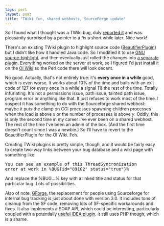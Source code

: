 ```yaml
---
tags: perl
layout: post
title: "TWiki fun, shared webhosts, SourceForge update"
---
```




So I found what I thought was a TWiki bug, duly <a href="http://twiki.org/cgi-bin/view/Codev/MultipleContentTypeHeaders">reported it</a> and was pleasantly surprised by a pointer to a fix a short while later. Nice work!

<p>There's an existing TWiki plugin to highlight source code (<a href="http://twiki.org/cgi-bin/view/Plugins/BeautifierPlugin">BeautifierPlugin</a>) but I didn't like how it handled Java code. So I modified it to use <a href="http://www.gnu.org/software/src-highlite/">GNU source-highlight</a>, and then eventually just rolled the changes into <a href="http://twiki.org/cgi-bin/view/Plugins/SourceHighlightPlugin">a separate plugin</a>. Everything worked on the server at work, so I figured I'd just install it on the <a href="http://openinteract.sourceforge.net/">OI Wiki</a> so the Perl code there will look decent.</p>

<p>No good. Actually, that's not entirely true: it's <b>every once in a while </b> good, which is even worse. It works about 10% of the time and bails with an exit code of 127 (or every once in a while a signal 11) the rest of the time. Totally infuriating. It's not a permissions issue, path issue, tainted path issue, program error or anything like that. It just refuses to work most of the time. I suspect it has something to do with the Sourceforge shared webhost: maybe it puts the clamp on CGI processes spawning children processes when the load is above <em>x</em> or the number of processes is above <em>y</em>. Oddly, this is only the second time in my career I've ever been on a shared webhost. The rest of the time I've been an admin of the box. (And the first time doesn't count since I was a newbie.) So I'll have to revert to the BeautifierPlugin for the OI Wiki. Feh.</p>

<p>Creating TWiki plugins is pretty simple, though, and it would be fairly easy to create two-way links between your bug database and a wiki page with something like:</p>
<pre>
You can see an example of this ThreadSyncronization
error at work in %BUG{id="89102" status="true"}%
</pre>

<p>And replace the %BUG...% key with a linked title and status for that particular bug. Lots of possibilities.</p>

<p>Also of note: <a href="http://gforge.org/">GForge</a>, the replacement for people using Sourceforge for internal bug tracking is just about done with version 3.0. It includes tons of cleanup from the SF code, removing lots of SF-specific workarounds and fixes. It also implements a SOAP API, which could be interesting, particularly coupled with a potentially <a href="http://www.intellij.org/twiki/bin/view/Main/NetTasks">useful IDEA plugin</a>. It still uses PHP though, which is a shame.</p>


